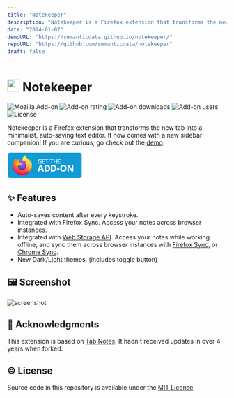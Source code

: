 ```yaml
---
title: "Notekeeper"
description: "Notekeeper is a Firefox extension that transforms the new tab into a minimalist, auto-saving text editor."
date: "2024-01-07"
demoURL: "https://semanticdata.github.io/notekeeper/"
repoURL: "https://github.com/semanticdata/notekeeper"
draft: false
---
```


<h1><img src="src/icons/icon64.png" height="28px" width="28px" /> Notekeeper</h1>

![Mozilla Add-on](https://img.shields.io/amo/v/newtab-notes@semanticdata) ![Add-on rating](https://img.shields.io/amo/rating/newtab-notes@semanticdata) ![Add-on downloads](https://img.shields.io/amo/dw/newtab-notes@semanticdata) ![Add-on users](https://img.shields.io/amo/users/newtab-notes@semanticdata) ![License](https://img.shields.io/github/license/semanticdata/firefox-new-tab-notes)

Notekeeper is a Firefox extension that transforms the new tab into a minimalist, auto-saving text editor. It now comes with a new sidebar companion! If you are curious, go check out the [demo](https://semanticdata.github.io/notekeeper/).

<a href="https://addons.mozilla.org/en-US/firefox/addon/new-tab-note/">
<img src="https://raw.githubusercontent.com/semanticdata/text-revealer-firefox-extension/master/firefox.png" alt="firefox addon" /></a>

## ✨ Features

- Auto-saves content after every keystroke.
- Integrated with Firefox Sync. Access your notes across browser instances.
- Integrated with [Web Storage API](https://developer.mozilla.org/en-US/docs/Web/API/Web_Storage_API). Access your notes while working offline, and sync them across browser instances with [Firefox Sync](https://www.mozilla.org/en-US/firefox/features/sync/), or [Chrome Sync](https://support.google.com/chrome/answer/185277).
- New Dark/Light themes. (includes toggle button)

## 🖼 Screenshot

![screenshot](screenshot.png)

## 💜 Acknowledgments

This extension is based on [Tab Notes](https://github.com/nsht/tab_notes). It hadn't received updates in over 4 years when forked.

## © License

Source code in this repository is available under the [MIT License](LICENSE).

